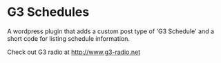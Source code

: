 # G3 Schedules

A wordpress plugin that adds a custom post type of 'G3 Schedule' and a short code for listing schedule information.

Check out G3 radio at http://www.g3-radio.net

